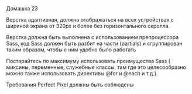 Домашка 23

Верстка адаптивная, должна отображаться на всех устройствах с шириной экрана от 320px и более без горизонтального скролла.

Верстка должна быть выполнена с использованием препроцессора Sass, код Sass должен быть разбит на части (partials) и сгруппирован таким образом, чтобы с ним удобно было работать

Постарайтесь по максимуму использовать преимущества Sass ( миксины, переменные, служебные классы, там где это целесообразно можно также использовать директивы @for и @each  и т.д.).

Требования Perfect Pixel должны быть соблюдены